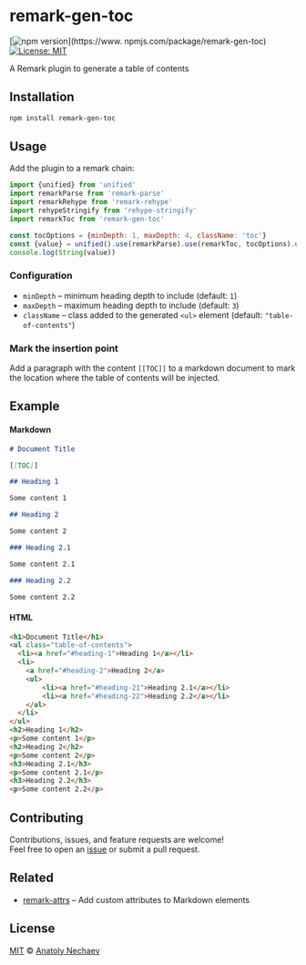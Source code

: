# remark-gen-toc

[![npm version](https://img.shields.io/npm/v/remark-gen-toc.svg)](https://www.
npmjs.com/package/remark-gen-toc)
[![License: MIT](https://img.shields.io/badge/License-MIT-yellow.svg)](LICENSE)
 
A Remark plugin to generate a table of contents

## Installation

```bash
npm install remark-gen-toc
```

## Usage

Add the plugin to a remark chain:

```javascript
import {unified} from 'unified'
import remarkParse from 'remark-parse'
import remarkRehype from 'remark-rehype'
import rehypeStringify from 'rehype-stringify'
import remarkToc from 'remark-gen-toc'

const tocOptions = {minDepth: 1, maxDepth: 4, className: 'toc'}
const {value} = unified().use(remarkParse).use(remarkToc, tocOptions).use(remarkRehype).use(rehypeStringify).processSync(md)
console.log(String(value))
```

### Configuration

- `minDepth` – minimum heading depth to include (default: `1`)
- `maxDepth` – maximum heading depth to include (default: `3`)
- `className` – class added to the generated `<ul>` element (default: `"table-of-contents"`)


### Mark the insertion point

Add a paragraph with the content `[[TOC]]` to a markdown document to 
mark the location where the table of contents will be injected.

## Example

#### Markdown

```markdown
# Document Title

[[TOC]]

## Heading 1

Some content 1

## Heading 2

Some content 2

### Heading 2.1

Some content 2.1

### Heading 2.2

Some content 2.2
```

#### HTML

```html
<h1>Document Title</h1>
<ul class="table-of-contents">
  <li><a href="#heading-1">Heading 1</a></li>
  <li>
    <a href="#heading-2">Heading 2</a>
    <ul>
        <li><a href="#heading-21">Heading 2.1</a></li>
        <li><a href="#heading-22">Heading 2.2</a></li>
    </ul>
  </li>
</ul>
<h2>Heading 1</h2>
<p>Some content 1</p>
<h2>Heading 2</h2>
<p>Some content 2</p>
<h3>Heading 2.1</h3>
<p>Some content 2.1</p>
<h3>Heading 2.2</h3>
<p>Some content 2.2</p>
```

## Contributing
Contributions, issues, and feature requests are welcome!  
Feel free to open an [issue](https://github.com/fxxr/remark-gen-toc/issues) or 
submit a pull request.

## Related
- [remark-attrs](https://github.com/fxxr/remark-attrs) – Add custom attributes to Markdown elements


## License

[MIT](LICENSE) © [Anatoly Nechaev](https://github.com/fxxr)